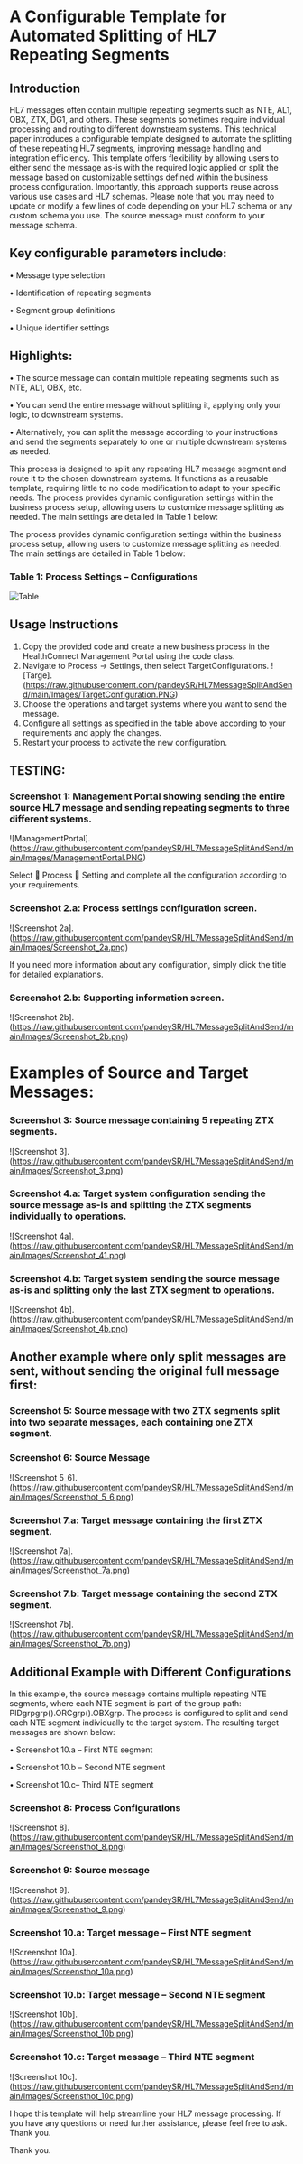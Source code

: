 # A Configurable Template for Automated Splitting of HL7 Repeating Segments

## Introduction
HL7 messages often contain multiple repeating segments such as NTE, AL1, OBX, ZTX, DG1, and others. These segments sometimes require individual processing and routing to different downstream systems. This technical paper introduces a configurable template designed to automate the splitting of these repeating HL7 segments, improving message handling and integration efficiency.
This template offers flexibility by allowing users to either send the message as-is with the required logic applied or split the message based on customizable settings defined within the business process configuration. Importantly, this approach supports reuse across various use cases and HL7 schemas. Please note that you may need to update or modify a few lines of code depending on your HL7 schema or any custom schema you use. The source message must conform to your message schema.

## Key configurable parameters include:

•	Message type selection

•	Identification of repeating segments

•	Segment group definitions

•	Unique identifier settings


## Highlights:

•	The source message can contain multiple repeating segments such as NTE, AL1, OBX, etc.

•	You can send the entire message without splitting it, applying only your logic, to downstream systems.

•	Alternatively, you can split the message according to your instructions and send the segments separately to one or multiple downstream systems as needed.

This process is designed to split any repeating HL7 message segment and route it to the chosen downstream systems.  It functions as a reusable template, requiring little to no code modification to adapt to your specific needs. The process provides dynamic configuration settings within the business process setup, allowing users to customize message splitting as needed. The main settings are detailed in Table 1 below:

The process provides dynamic configuration settings within the business process setup, allowing users to customize message splitting as needed. The main settings are detailed in Table 1 below:

### Table 1: Process Settings – Configurations

![Table](https://raw.githubusercontent.com/pandeySR/HL7MessageSplitAndSend/main/Images/Table.PNG)

## Usage Instructions
1.	Copy the provided code and create a new business process in the HealthConnect Management Portal using the code class.
2.	Navigate to Process → Settings, then select TargetConfigurations.
   ![Targe].(https://raw.githubusercontent.com/pandeySR/HL7MessageSplitAndSend/main/Images/TargetConfiguration.PNG)
4.	Choose the operations and target systems where you want to send the message.
5.	Configure all settings as specified in the table above according to your requirements and apply the changes.
6.	Restart your process to activate the new configuration.

## TESTING:
### Screenshot 1: Management Portal showing sending the entire source HL7 message and sending repeating segments to three different systems.
![ManagementPortal].(https://raw.githubusercontent.com/pandeySR/HL7MessageSplitAndSend/main/Images/ManagementPortal.PNG)

Select  Process  Setting and complete all the configuration according to your requirements.
### Screenshot 2.a: Process settings configuration screen.
![Screenshot 2a].(https://raw.githubusercontent.com/pandeySR/HL7MessageSplitAndSend/main/Images/Screenshot_2a.png)

If you need more information about any configuration, simply click the title for detailed explanations.

### Screenshot 2.b: Supporting information screen.
![Screenshot 2b].(https://raw.githubusercontent.com/pandeySR/HL7MessageSplitAndSend/main/Images/Screenshot_2b.png)

# Examples of Source and Target Messages: 
### Screenshot 3: Source message containing 5 repeating ZTX segments.
![Screenshot 3].(https://raw.githubusercontent.com/pandeySR/HL7MessageSplitAndSend/main/Images/Screenshot_3.png)

### Screenshot 4.a: Target system configuration sending the source message as-is and splitting the ZTX segments individually to operations.
![Screenshot 4a].(https://raw.githubusercontent.com/pandeySR/HL7MessageSplitAndSend/main/Images/Screenshot_41.png)

### Screenshot 4.b: Target system sending the source message as-is and splitting only the last ZTX segment to operations.
![Screenshot 4b].(https://raw.githubusercontent.com/pandeySR/HL7MessageSplitAndSend/main/Images/Screenshot_4b.png)

## Another example where only split messages are sent, without sending the original full message first:

### Screenshot 5: Source message with two ZTX segments split into two separate messages, each containing one ZTX segment.
### Screenshot 6: Source Message

![Screenshot 5_6].(https://raw.githubusercontent.com/pandeySR/HL7MessageSplitAndSend/main/Images/Screensthot_5_6.png)


### Screenshot 7.a: Target message containing the first ZTX  segment.
![Screenshot 7a].(https://raw.githubusercontent.com/pandeySR/HL7MessageSplitAndSend/main/Images/Screensthot_7a.png)

### Screenshot 7.b: Target message containing the second ZTX segment.
![Screenshot 7b].(https://raw.githubusercontent.com/pandeySR/HL7MessageSplitAndSend/main/Images/Screensthot_7b.png)

## Additional Example with Different Configurations
In this example, the source message contains multiple repeating NTE segments, where each NTE segment is part of the group path: PIDgrpgrp().ORCgrp().OBXgrp.
The process is configured to split and send each NTE segment individually to the target system. The resulting target messages are shown below:

•	Screenshot 10.a – First NTE segment

•	Screenshot 10.b – Second NTE segment

•	Screenshot 10.c– Third NTE segment


### Screenshot 8: Process Configurations
![Screenshot 8].(https://raw.githubusercontent.com/pandeySR/HL7MessageSplitAndSend/main/Images/Screensthot_8.png)

### Screenshot 9: Source message 
![Screenshot 9].(https://raw.githubusercontent.com/pandeySR/HL7MessageSplitAndSend/main/Images/Screensthot_9.png)

### Screenshot 10.a: Target message – First NTE segment
![Screenshot 10a].(https://raw.githubusercontent.com/pandeySR/HL7MessageSplitAndSend/main/Images/Screensthot_10a.png)
### Screenshot 10.b: Target message – Second NTE segment
![Screenshot 10b].(https://raw.githubusercontent.com/pandeySR/HL7MessageSplitAndSend/main/Images/Screensthot_10b.png)
### Screenshot 10.c: Target message – Third NTE segment
![Screenshot 10c].(https://raw.githubusercontent.com/pandeySR/HL7MessageSplitAndSend/main/Images/Screensthot_10c.png)

I hope this template will help streamline your HL7 message processing. If you have any questions or need further assistance, please feel free to ask.
Thank you.

Thank you.
